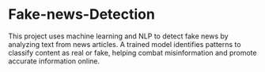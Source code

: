 # Fake-news-Detection
This project uses machine learning and NLP to detect fake news by analyzing text from news articles. A trained model identifies patterns to classify content as real or fake, helping combat misinformation and promote accurate information online.
